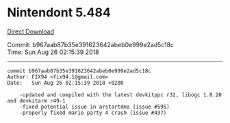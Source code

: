 # Nintendont 5.484
[Direct Download](./Nintendont.zip)

Commit: b967aab87b35e391623642abeb0e999e2ad5c18c  
Time: Sun Aug 26 02:15:39 2018   

-----

```
commit b967aab87b35e391623642abeb0e999e2ad5c18c
Author: FIX94 <fix94.1@gmail.com>
Date:   Sun Aug 26 02:15:39 2018 +0200

    -updated and compiled with the latest devkitppc r32, libogc 1.8.20 and devkitarm r49-1
    -fixed potential issue in arstartdma (issue #595)
    -properly fixed mario party 4 crash (issue #437)
```
